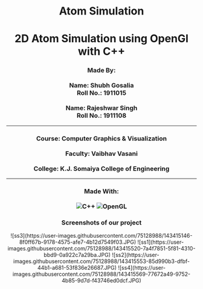 <h1 align="center">Atom Simulation</h1>
<h1 align="center">2D Atom Simulation using OpenGl with C++</h1>
<h3 align="center">
  Made By:
  <br>
  <br>
  Name: Shubh Gosalia
  <br>
  Roll No.: 1911015
  <br>
  <br>
  Name: Rajeshwar Singh
  <br>
  Roll No.: 1911108
</h3>
<hr>
<h3 align="center">
  Course: Computer Graphics & Visualization
  <br>
  <br>
  Faculty: Vaibhav Vasani
  <br>
  <br>
  College: K.J. Somaiya College of Engineering
</h3>
<hr>
<div align="center">
  <h3>Made With:</hr>
  <br>
  <br>
  <img alt="C++" src="https://img.shields.io/badge/c++-%2300599C.svg?style=for-the-badge&logo=c%2B%2B&ogoColor=white"/>
<img alt="OpenGL" src="https://img.shields.io/badge/OpenGL-%23FFFFFF.svg?style=for-the-badge&logo=opengl"/>
  </div>
  <div align="center">

  <h3>Screenshots of our project</h3>
   ![ss3](https://user-images.githubusercontent.com/75128988/143415146-8f0ff67b-9178-4575-afe7-4b12d7549f03.JPG)
   ![ss1](https://user-images.githubusercontent.com/75128988/143415520-7a4f7851-5f81-4310-bbd9-0a922c7a29ba.JPG)
   ![ss2](https://user-images.githubusercontent.com/75128988/143415553-85d990b3-dfbf-44b1-a681-53f836e26687.JPG)
   ![ss4](https://user-images.githubusercontent.com/75128988/143415569-77672a49-9752-4b85-9d7d-f43746ed0dcf.JPG)
  </div>



